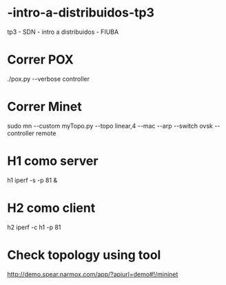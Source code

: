 # -intro-a-distribuidos-tp3
tp3 - SDN - intro a distribuidos - FIUBA 


# Correr POX
./pox.py --verbose controller

# Correr Minet
sudo mn --custom myTopo.py --topo linear,4 --mac --arp --switch ovsk --controller remote

# H1 como server
h1 iperf -s -p 81 &

# H2 como client
h2 iperf -c h1 -p 81

# Check topology using tool
http://demo.spear.narmox.com/app/?apiurl=demo#!/mininet